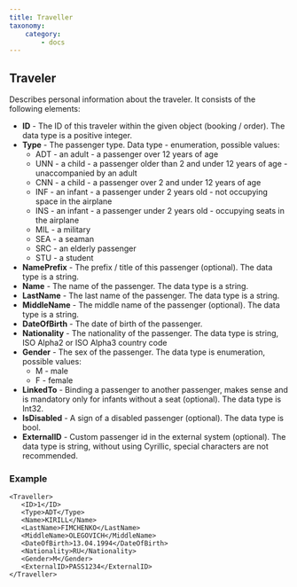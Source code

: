 ```yaml
---
title: Traveller
taxonomy:
    category:
        - docs
---
```


Traveler
---------

Describes personal information about the traveler. It consists of the following elements:

-  **ID** - The ID of this traveler within the given object (booking / order). The data type is а positive integer.
-  **Type** - The passenger type. Data type - enumeration, possible values:
	-   ADT - an adult - a passenger over 12 years of age
	-   UNN - a child - a passenger older than 2 and under 12 years of age - unaccompanied by an adult
	-   CNN - a child - a passenger over 2 and under 12 years of age
	-   INF - an infant - a passenger under 2 years old - not occupying space in the airplane
	-   INS - an infant - a passenger under 2 years old - occupying seats in the airplane
	-   MIL - a military
	-   SEA - a seaman
	-   SRC - an elderly passenger
	-   STU - a student
-  **NamePrefix** - The prefix / title of this passenger (optional). The data type is a string.
-  **Name** - The name of the passenger. The data type is a string.
-  **LastName** - The last name of the passenger. The data type is a string.
-  **MiddleName** - The middle name of the passenger (optional). The data type is a string.
-  **DateOfBirth** - The date of birth of the passenger.
-  **Nationality** - The nationality of the passenger. The data type is string, ISO Alpha2 or ISO Alpha3 country code
-  **Gender** - The sex of the passenger. The data type is  enumeration, possible values:
	- M   - male
	- F   - female
-  **LinkedTo** - Binding a passenger to another passenger, makes sense and is mandatory only for infants without a seat (optional). The data type is Int32.
-  **IsDisabled** - A sign of a disabled passenger (optional). The data type is bool.
-  **ExternalID** - Custom passenger id in the external system (optional). The data type is string, without using Cyrillic, special characters are not recommended.

### Example

    <Traveller>
       <ID>1</ID>
       <Type>ADT</Type>
       <Name>KIRILL</Name>
       <LastName>FIMCHENKO</LastName>
       <MiddleName>OLEGOVICH</MiddleName>
       <DateOfBirth>13.04.1994</DateOfBirth>
       <Nationality>RU</Nationality>
       <Gender>M</Gender>
       <ExternalID>PASS1234</ExternalID>
    </Traveller>